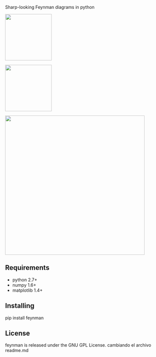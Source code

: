 Sharp-looking Feynman diagrams in python

<a href="url"><img src="https://github.com/GkAntonius/feynman/blob/master/docs/images_for_readme/sphx_glr_plot_sigma_GW_001.png" height="150" ></a><br clear="all" />

<a href="url"><img src="https://github.com/GkAntonius/feynman/blob/master/docs/images_for_readme/sphx_glr_plot_eph_001.png " height="150" ></a><br clear="all" />

<a href="url"><img src="https://github.com/GkAntonius/feynman/blob/master/docs/images_for_readme/sphx_glr_plot_VBF_tautau_001.png" height="450" ></a><br clear="all" />

Requirements
------------

  * python 2.7+
  * numpy 1.6+
  * matplotlib 1.4+


Installing
----------

  pip install feynman


License
-------

feynman is released under the GNU GPL License.
cambiando el archivo readme.md

